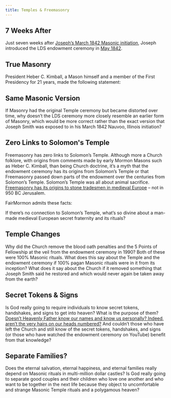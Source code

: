 ```yaml
---
title: Temples & Freemasonry
---
```


<RedTitleBar
  title="Temples & Freemasonry"
  subtitle="Concerns & Questions"
/>

<QuoteWithReference
  quote="Because of their Masonic characters the ceremonies of the temple are sacred and not for the public."
  attribution="October 15, 1911"
  source="Message from The First Presidency, 4:250"
  link="https://www.cesletter.org/temples/1"
/>

## 7 Weeks After

Just seven weeks after [Joseph’s March 1842 Masonic initiation](https://www.cesletter.org/temples/2), Joseph introduced the LDS endowment ceremony in [May 1842](https://www.cesletter.org/temples/3).

## True Masonry

President Heber C. Kimball, a Mason himself and a member of the First Presidency for 21 years, made the following statement:

<IndentedQuote
  quote="We have the true Masonry. The Masonry of today is received from the apostasy which took place in the days of Solomon, and David. They have now and then a thing that is correct, but we have the real thing."
  source="Heber C. Kimball and Family: The Nauvoo Years, Stanley B. Kimball, p.458"
  link="https://www.cesletter.org/temples/4"
/>

## Same Masonic Version

If Masonry had the original Temple ceremony but became distorted over time, why doesn’t the LDS ceremony more closely resemble an earlier form of Masonry, which would be more correct rather than the exact version that Joseph Smith was exposed to in his March 1842 Nauvoo, Illinois initiation?

## Zero Links to Solomon's Temple

Freemasonry has zero links to Solomon’s Temple. Although more a Church folklore, with origins from comments made by early Mormon Masons such as Heber C. Kimball, than being Church doctrine, it’s a myth that the endowment ceremony has its origins from Solomon’s Temple or that Freemasonry passed down parts of the endowment over the centuries from Solomon’s Temple. Solomon’s Temple was all about animal sacrifice. [Freemasonry has its origins to stone tradesmen in medieval Europe](https://www.cesletter.org/temples/5) – not in 950 BC Jerusalem.

FairMormon admits these facts:

<IndentedQuote
  quote="Unfortunately, there is no historical evidence to support a continuous functioning line from Solomon’s Temple to the present. We know what went on in Solomon’s Temple; it’s the ritualistic slaughter of animals."
  source="The Message and the Messenger: Latter-day Saints and Freemasonry"
  link="https://www.cesletter.org/temples/6"
/>

<IndentedQuote
  quote="Masonry, while claiming a root in antiquity, can only be reliably traced to medieval stone tradesmen."
  source="Similarities Between Masonic and Mormon Temple Ritual"
  link="https://www.cesletter.org/temples/7"
/>

<IndentedQuote
  quote="It is clear that Freemasonry and its traditions played a role in the development of the endowment ritual..."
  source="Similarities Between Masonic and Mormon Temple Ritual"
  link="https://www.cesletter.org/temples/7"
/>

If there’s no connection to Solomon’s Temple, what’s so divine about a man-made medieval
European secret fraternity and its rituals?

## Temple Changes

Why did the Church remove the blood oath penalties and the 5 Points of Fellowship at the veil from the endowment ceremony in 1990? Both of these were 100% Masonic rituals. What does this say about the Temple and the endowment ceremony if 100% pagan Masonic rituals were in it from its inception? What does it say about the Church if it removed something that Joseph Smith said he restored and which would never again be taken away from the earth?

## Secret Tokens & Signs

Is God really going to require individuals to know secret tokens, handshakes, and signs to get into heaven? What is the purpose of them? [Doesn’t Heavenly Father know our names and know us personally? Indeed, aren’t the very hairs on our heads numbered?](https://www.cesletter.org/temples/9) And couldn’t those who have left the Church and still know of the secret tokens, handshakes, and signs (or those who have watched the endowment ceremony on YouTube) benefit from that knowledge?

## Separate Families?

Does the eternal salvation, eternal happiness, and eternal families really depend on Masonic rituals in multi-million dollar castles? Is God really going to separate good couples and their children who love one another and who want to be together in the next life because they object to uncomfortable and strange Masonic Temple rituals and a polygamous heaven?

<ImageWithCaption src="/images/temples-masonic-handshake.jpg" />

<IndentedQuote
  quote="PETER: ‘___The five points of fellowship___ are: inside of right foot by the side of right foot, knee to knee, breast to breast, hand to back, and mouth to ear.’"
  source="LDS Temple Endowment - Five Points of Fellowship, Removed 1990"
/>

<IndentedQuote
  quote="WORSHIPFUL MASTER: ‘___The five points of fellowship___ are: foot to foot, knee to knee, breast to breast, hand to back, and cheek to cheek, or mouth to ear.’"
  source="Masonic Five Points of Fellowship from the 3rd Degree Master Mason Ritual"
/>
